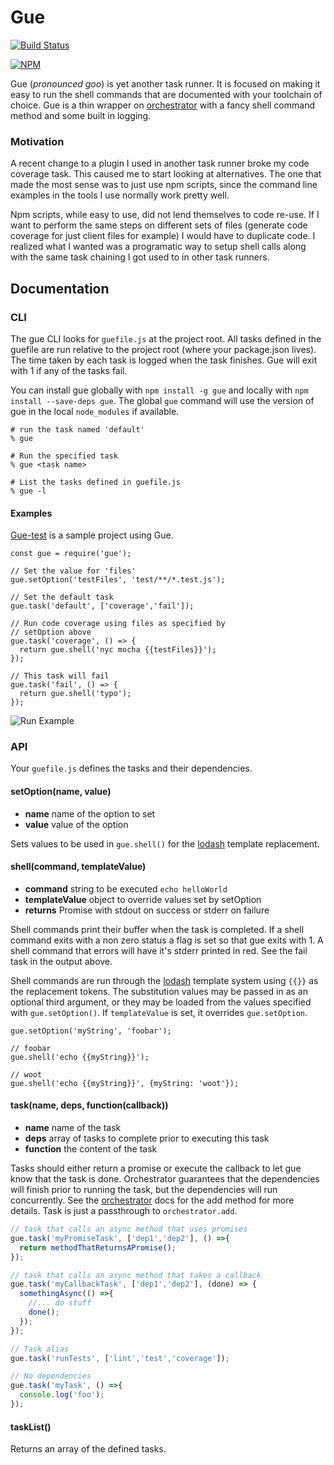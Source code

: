 # Gue

[![Build Status](https://travis-ci.org/skarfacegc/Gue.svg?branch=master)](https://travis-ci.org/skarfacegc/Gue)

[![NPM](https://nodei.co/npm/gue.png?downloads=true)](https://nodei.co/npm/gue/)

Gue (_pronounced goo_) is yet another task runner. It is focused on making it
easy to run the shell commands that are documented with your toolchain of
choice. Gue is a thin wrapper on
[orchestrator](https://www.npmjs.com/package/orchestrator) with a fancy shell
command method and some built in logging.  

### Motivation
A recent change to a plugin I used in another task runner broke my code coverage
task. This caused me to start looking at alternatives. The one that made the
most sense was to just use npm scripts, since the command line examples
in the tools I use normally work pretty well.

Npm scripts, while easy to use, did not lend themselves to code re-use. If I
want to perform the same steps on different sets of files
(generate code coverage for just client files for example) I would have to
duplicate code. I realized what I wanted was a programatic way to setup
shell calls along with the same task chaining I got used to in other task
runners.

## Documentation
### CLI
The gue CLI looks for ```guefile.js``` at the project root.  All tasks defined
in the guefile are run relative to the project root (where your package.json
lives).  The time taken by each task is logged when the task finishes.  Gue will
exit with 1 if any of the tasks fail.

You can install gue globally with ```npm install -g gue``` and locally with
```npm install --save-deps gue```.  The global ```gue``` command will use the
version of gue in the local ```node_modules``` if available.
```
# run the task named 'default'
% gue

# Run the specified task
% gue <task name>

# List the tasks defined in guefile.js
% gue -l
```

#### Examples

[Gue-test](https://github.com/skarfacegc/Gue-test) is a sample project using Gue.

```
const gue = require('gue');

// Set the value for 'files'
gue.setOption('testFiles', 'test/**/*.test.js');

// Set the default task
gue.task('default', ['coverage','fail']);

// Run code coverage using files as specified by
// setOption above
gue.task('coverage', () => {
  return gue.shell('nyc mocha {{testFiles}}');
});

// This task will fail
gue.task('fail', () => {
  return gue.shell('typo');
});
```
![Run Example](http://i.imgur.com/f8J5toD.png?1)

### API
Your ```guefile.js``` defines the tasks and their dependencies.

#### setOption(name, value)
- **name** name of the option to set
- **value** value of the option

Sets values to be used in ```gue.shell()``` for the [lodash](https://www.npmjs.com/package/lodash.template) template replacement.

#### shell(command, templateValue)
- **command** string to be executed ```echo helloWorld```
- **templateValue** object to override values set by setOption
- **returns** Promise with stdout on success or stderr on failure

Shell commands print their buffer when the task is completed.  If a shell
command exits with a non zero status a flag is set so that gue exits with 1.  A
shell command that errors will have it's stderr printed in red.  See the fail
task in the output above.

Shell commands are run through the [lodash](https://www.npmjs.com/package/lodash.template) template system using ```{{}}``` as
the replacement tokens.  The substitution values may be passed in as an optional
third argument, or they may be loaded from the values specified
with ```gue.setOption()```. If ```templateValue``` is set, it
overrides ```gue.setOption```.

```Shell
gue.setOption('myString', 'foobar');

// foobar
gue.shell('echo {{myString}}');

// woot
gue.shell('echo {{myString}}', {myString: 'woot'});
```

#### task(name, deps, function(callback))
- **name** name of the task
- **deps** array of tasks to complete prior to executing this task
- **function** the content of the task

Tasks should either return a promise or execute the callback to let gue know
that the task is done.  Orchestrator guarantees that the dependencies will
finish prior to running the task, but the dependencies will run concurrently.
See the
[orchestrator](https://www.npmjs.com/package/orchestrator#orchestratoraddname-deps-function)
docs for the add method for more details. Task is just a
passthrough to ```orchestrator.add```.


```javascript
// task that calls an async method that uses promises
gue.task('myPromiseTask', ['dep1','dep2'], () =>{
  return methodThatReturnsAPromise();
});

// task that calls an async method that takes a callback
gue.task('myCallbackTask', ['dep1','dep2'], (done) => {
  somethingAsync(() =>{
    //... do stuff
    done();
  });
});

// Task alias
gue.task('runTests', ['lint','test','coverage']);

// No dependencies
gue.task('myTask', () =>{
  console.log('foo');
});
```

#### taskList()
Returns an array of the defined tasks.
